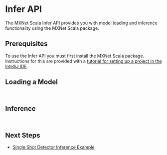 # Infer API
The MXNet Scala Infer API provides you with model loading and inference functionality using the MXNet Scala package.

## Prerequisites
To use the Infer API you must first install the MXNet Scala package. Instructions for this are provided with a [tutorial for setting up a project in the IntelliJ IDE](../../tutorials/scala/mxnet_scala_on_intellij.md).

## Loading a Model



```scala

```



```scala

```

## Inference



```scala

```


```scala

```


## Next Steps
* [Single Shot Detector Inference Example](#)
